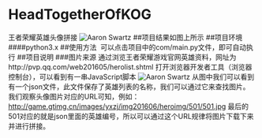 # HeadTogetherOfKOG
王者荣耀英雄头像拼接
![Aaron Swartz](raw.githubusercontent.com/jieshenboy/HeadTogetherOfKOG/master/com/showData/HeadTogether.jpg)
##项目结果如图上所示
##项目环境
####python3.x
##使用方法
  可以点击项目中的com/main.py文件，即可自动执行
##项目说明
###图片来源
通过浏览王者荣耀游戏官网英雄资料，网址为http://pvp.qq.com/web201605/herolist.shtml
打开浏览器开发者工具（浏览器控制台），可以看到有一串JavaScript脚本
![Aaron Swartz](raw.githubusercontent.com/jieshenboy/HeadTogetherOfKOG/master/com/showData/WebCodejs.png)
从图中我们可以看到有一个json文件，此文件保存了英雄列表的名称，我们可以通过它来查找图片。
我们观察头像图片对应的URL可知，例如：http://game.gtimg.cn/images/yxzj/img201606/heroimg/501/501.jpg
最后的501对应的就是json里面的英雄编号，所以可以通过这个URL规律将图片下载下来并进行拼接。
